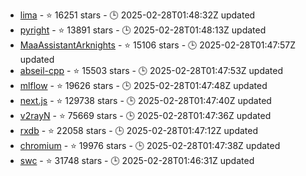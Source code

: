 - [lima](https://github.com/lima-vm/lima) - ⭐ 16251 stars - 🕒 2025-02-28T01:48:32Z updated
- [pyright](https://github.com/microsoft/pyright) - ⭐ 13891 stars - 🕒 2025-02-28T01:48:13Z updated
- [MaaAssistantArknights](https://github.com/MaaAssistantArknights/MaaAssistantArknights) - ⭐ 15106 stars - 🕒 2025-02-28T01:47:57Z updated
- [abseil-cpp](https://github.com/abseil/abseil-cpp) - ⭐ 15503 stars - 🕒 2025-02-28T01:47:53Z updated
- [mlflow](https://github.com/mlflow/mlflow) - ⭐ 19626 stars - 🕒 2025-02-28T01:47:48Z updated
- [next.js](https://github.com/vercel/next.js) - ⭐ 129738 stars - 🕒 2025-02-28T01:47:40Z updated
- [v2rayN](https://github.com/2dust/v2rayN) - ⭐ 75669 stars - 🕒 2025-02-28T01:47:36Z updated
- [rxdb](https://github.com/pubkey/rxdb) - ⭐ 22058 stars - 🕒 2025-02-28T01:47:12Z updated
- [chromium](https://github.com/chromium/chromium) - ⭐ 19976 stars - 🕒 2025-02-28T01:47:38Z updated
- [swc](https://github.com/swc-project/swc) - ⭐ 31748 stars - 🕒 2025-02-28T01:46:31Z updated
